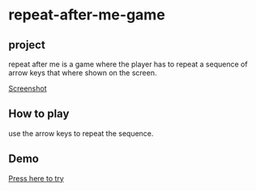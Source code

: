 # repeat-after-me-game

## project
 repeat after me is a game where the player has to repeat a sequence of arrow keys that where shown on the screen. 
 
 [Screenshot](https://user-images.githubusercontent.com/122740584/224292484-6b48e4ec-d07e-44b6-8770-c4c5f5459309.png)


## How to play
  use the arrow keys to repeat the sequence.

## Demo
[Press here to try](https://8lom.github.io/repeat-after-me-game/)

